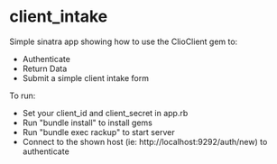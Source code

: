 client_intake
=============

Simple sinatra app showing how to use the ClioClient gem to:
- Authenticate
- Return Data
- Submit a simple client intake form

To run:
- Set your client_id and client_secret in app.rb
- Run "bundle install" to install gems
- Run "bundle exec rackup" to start server
- Connect to the shown host (ie: http://localhost:9292/auth/new) to authenticate